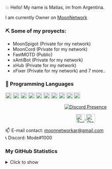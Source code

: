 💥 Hello! My name is Matias, im from Argentina.

I am currently Owner on [MoonNetwork](https://discord.io/networkmoon)

### ⛏️ Some of my proyects:
- MoonSpigot (Private for my network)
- MoonCord (Private for my network)
- FastMOTD (Public)
- xAntiBot (Private for my network)
- xHub (Private for my network)
- xFixer (Private for my network)
and 7 more..

### 🔮 Programming Languages
<code><img height="20" src="https://cdn.jsdelivr.net/gh/devicons/devicon/icons/javascript/javascript-original.svg"></code>
<code><img height="20" src="https://cdn.jsdelivr.net/gh/devicons/devicon/icons/java/java-original.svg"></code>
<code><img height="20" src="https://cdn.jsdelivr.net/gh/devicons/devicon/icons/html5/html5-original.svg"></code>
<code><img height="20" src="https://cdn.jsdelivr.net/gh/devicons/devicon/icons/css3/css3-original.svg"></code>
<code><img height="20" src="https://cdn.jsdelivr.net/gh/devicons/devicon/icons/mysql/mysql-original.svg"></code>
<code><img height="20" src="https://cdn.jsdelivr.net/gh/devicons/devicon/icons/apache/apache-original.svg"></code>
<code><img height="20" src="https://cdn.jsdelivr.net/gh/devicons/devicon/icons/discordjs/discordjs-original.svg"></code>
<code><img height="20" src="https://cdn.jsdelivr.net/gh/devicons/devicon/icons/gradle/gradle-plain.svg"></code>
<code><img height="20" src="https://cdn.jsdelivr.net/gh/devicons/devicon/icons/jetbrains/jetbrains-original.svg"></code>
<code><img height="20" src="https://cdn.jsdelivr.net/gh/devicons/devicon/icons/mongodb/mongodb-original.svg"></code>

<p align="center">
  <a href="https://discord.com/users/916849892364812290" target="_blank" rel="nofollow">
    <img align="center" src="https://lanyard.cnrad.dev/api/916849892364812290" alt="Discord Presence">
  </a>
</p>

<p align="center">
  <a href="https://twitter.com/DevModee">
    <img align="center" alt="Twitter" width="28px" src="https://raw.githubusercontent.com/anuraghazra/anuraghazra/master/assets/twitter.svg" />
  </a>
  <a href="https://discord.gg/tUegdxaVnq">
    <img align="center" alt="Discord" width="28px" src="https://raw.githubusercontent.com/anuraghazra/anuraghazra/master/assets/discord-round.svg" />
  </a>
</p>

📫 E-mail contact: moonnetworkar@gmail.com <br>
📞 Discord: Mode#1000

### My GitHub Statistics
<details>
   <summary>Click to show</summary>
   <img align="Left" alt="MOde's Github Stats" src="https://github-readme-stats.vercel.app/api?username=DevModee&include_all_commits=true&count_private=true&show_icons=true&hide_border=true&theme=dark" />
   <img style="float: right;" alt="Most Used Languages" src="https://github-readme-stats.vercel.app/api/top-langs/?username=DevModee&langs_count=10&layout=compact&hide_border=true&theme=dark"/>
</details>
